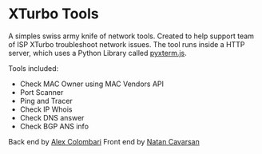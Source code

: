 # XTurbo Tools

A simples swiss army knife of network tools.
Created to help support team of ISP XTurbo troubleshoot network issues.
The tool runs inside a HTTP server, which uses a Python Library called [pyxterm.js](https://github.com/cs01/pyxtermjs).

Tools included:
- Check MAC Owner using MAC Vendors API
- Port Scanner
- Ping and Tracer
- Check IP Whois
- Check DNS answer
- Check BGP ANS info

Back end by [Alex Colombari](https://github.com/alexcolombari)
Front end by [Natan Cavarsan](https://github.com/Natan-yoko)
